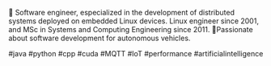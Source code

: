 🌱 Software engineer, especialized in the development of distributed systems deployed on embedded Linux devices. Linux engineer since 2001, and MSc in Systems and Computing Engineering since 2011. 🔭Passionate about software development for autonomous vehicles.

#java #python #cpp #cuda #MQTT #IoT #performance #artificialintelligence
